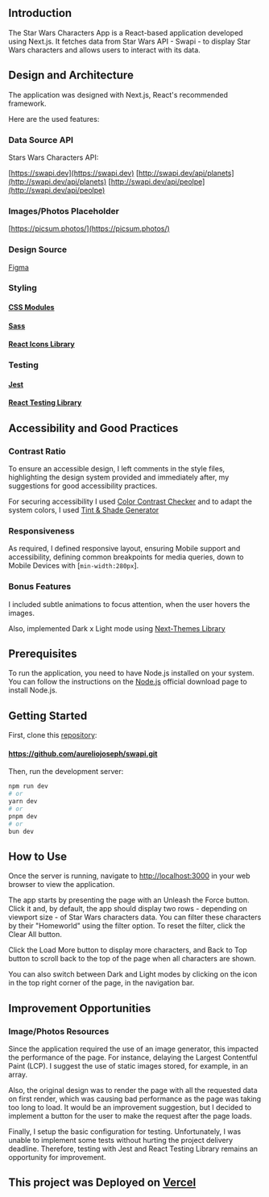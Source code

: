 ## Introduction

The Star Wars Characters App is a React-based application developed using
Next.js. It fetches data from Star Wars API - Swapi - to display Star Wars
characters and allows users to interact with its data.

## Design and Architecture

The application was designed with Next.js, React's recommended framework.

Here are the used features:

### Data Source API

Stars Wars Characters API:

[https://swapi.dev](https://swapi.dev)
[http://swapi.dev/api/planets](http://swapi.dev/api/planets)
[http://swapi.dev/api/peolpe](http://swapi.dev/api/peolpe)

### Images/Photos Placeholder

[https://picsum.photos/](https://picsum.photos/)

### Design Source

[Figma](https://www.figma.com/file/5CMAkR0A4OHSS83xjIiShv/CloudWalk-FrontEnd-test?type=design&node-id=1-2&mode=design&t=otdkyhu2C3PXANEH-0)

### Styling

#### [CSS Modules](https://nextjs.org/docs/app/building-your-application/styling/css-modules)

#### [Sass](https://nextjs.org/docs/app/building-your-application/styling/sass)

#### [React Icons Library](https://react-icons.github.io/react-icons/)

### Testing

#### [Jest](https://jestjs.io/docs/getting-started)

#### [React Testing Library](https://testing-library.com/docs/react-testing-library/intro/)

## Accessibility and Good Practices

### Contrast Ratio

To ensure an accessible design, I left comments in the style files, highlighting
the design system provided and immediately after, my suggestions for good
accessibility practices.

For securing accessibility I used
[Color Contrast Checker](https://coolors.co/contrast-checker/112a46-acc8e5) and
to adapt the system colors, I used
[Tint & Shade Generator](https://maketintsandshades.com/)

### Responsiveness

As required, I defined responsive layout, ensuring Mobile support and
accessibility, defining common breakpoints for media queries, down to Mobile
Devices with [`min-width:280px`].

### Bonus Features

I included subtle animations to focus attention, when the user hovers the
images.

Also, implemented Dark x Light mode using
[Next-Themes Library](https://www.npmjs.com/package/next-themes?activeTab=readme.)

## Prerequisites

To run the application, you need to have Node.js installed on your system. You
can follow the instructions on the [Node.js](https://nodejs.org/en) official
download page to install Node.js.

## Getting Started

First, clone this [repository](https://github.com/aureliojoseph/swapi):

#### https://github.com/aureliojoseph/swapi.git

Then, run the development server:

```bash
npm run dev
# or
yarn dev
# or
pnpm dev
# or
bun dev
```

## How to Use

Once the server is running, navigate to
[http://localhost:3000](http://localhost:3000) in your web browser to view the
application.

The app starts by presenting the page with an Unleash the Force button. Click it
and, by default, the app should display two rows - depending on viewport size -
of Star Wars characters data. You can filter these characters by their
"Homeworld" using the filter option. To reset the filter, click the Clear All
button.

Click the Load More button to display more characters, and Back to Top button to
scroll back to the top of the page when all characters are shown.

You can also switch between Dark and Light modes by clicking on the icon in the
top right corner of the page, in the navigation bar.

## Improvement Opportunities

### Image/Photos Resources

Since the application required the use of an image generator, this impacted the
performance of the page. For instance, delaying the Largest Contentful Paint
(LCP). I suggest the use of static images stored, for example, in an array.

Also, the original design was to render the page with all the requested data on
first render, which was causing bad performance as the page was taking too long
to load. It would be an improvement suggestion, but I decided to implement a
button for the user to make the request after the page loads.

Finally, I setup the basic configuration for testing. Unfortunately, I was
unable to implement some tests without hurting the project delivery deadline.
Therefore, testing with Jest and React Testing Library remains an opportunity
for improvement.

## This project was Deployed on [Vercel](https://vercel.com/)
